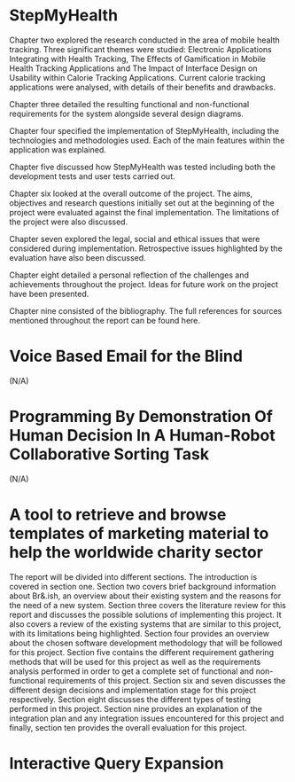 # StepMyHealth

Chapter two explored the research conducted in the area of mobile health tracking. Three significant themes were studied: Electronic Applications Integrating with Health Tracking, The Effects of Gamification in Mobile Health Tracking Applications and The Impact of Interface Design on Usability within Calorie Tracking Applications. Current calorie tracking applications were analysed, with details of their benefits and drawbacks.

Chapter three detailed the resulting functional and non-functional requirements for the system alongside several design diagrams.

Chapter four specified the implementation of StepMyHealth, including the technologies and methodologies used. Each of the main features within the application was explained.

Chapter five discussed how StepMyHealth was tested including both the development tests and user tests carried out.

Chapter six looked at the overall outcome of the project. The aims, objectives and research questions initially set out at the beginning of the project were evaluated against the final implementation. The limitations of the project were also discussed.

Chapter seven explored the legal, social and ethical issues that were considered during implementation. Retrospective issues highlighted by the evaluation have also been discussed.

Chapter eight detailed a personal reflection of the challenges and achievements throughout the project. Ideas for future work on the project have been presented.

Chapter nine consisted of the bibliography. The full references for sources mentioned throughout the report can be found here.

# Voice Based Email for the Blind

(N/A)

# Programming By Demonstration Of Human Decision In A Human-Robot Collaborative Sorting Task

(N/A)

# A tool to retrieve and browse templates of marketing material to help the worldwide charity sector

The report will be divided into different sections. The introduction is covered in section one. Section two covers brief background information about Br&.ish, an overview about their existing system and the reasons for the need of a new system. Section three covers the literature review for this report and discusses the possible solutions of implementing this project. It also covers a review of the existing systems that are similar to this project, with its limitations being highlighted. Section four provides an overview about the chosen software development methodology that will be followed for this project. Section five contains the different requirement gathering methods that will be used for this project as well as the requirements analysis performed in order to get a complete set of functional and non-functional requirements of this project. Section six and seven discusses the different design decisions and implementation stage for this project respectively. Section eight discusses the different types of testing performed in this project. Section nine provides an explanation of the integration plan and any integration issues encountered for this project and finally, section ten provides the overall evaluation for this project.

# Interactive Query Expansion


